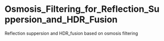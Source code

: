 # Osmosis_Filtering_for_Reflection_Suppersion_and_HDR_Fusion
Reflection suppersion and HDR_fusion based on osmosis filtering 
